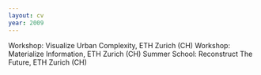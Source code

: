 ```yaml
---
layout: cv
year: 2009
---
```


Workshop: Visualize Urban Complexity, ETH Zurich (CH)
Workshop: Materialize Information, ETH Zurich (CH)
Summer School: Reconstruct The Future, ETH Zurich (CH)








